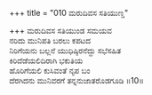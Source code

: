 +++
title = "010 ಮರುದಿವಸ ಸತಿಯುಣ್ಡ"

+++
ಮರುದಿವಸ ಸತಿಯುಂಡ ಸಮಯವ  
ನರಿದು ಮುನಿಪತಿ ಬರಲು ಕಪಟದ  
ನಿರಿಗೆಯನು ಬಲ್ಲನೆ ಯುಧಿಷ್ಠಿರನೆದ್ದು ಸಭೆಸಹಿತ   
ಕಿರಿದೆಡೆಯಲಿದಿರಾಗಿ ಭಕುತಿಯ  
ಹೊರಿಗೆಯಲಿ ಕುಸಿವಂತೆ ನೃಪ ಬಂ  
ದೆರಗಿದನು ಮುನಿವರಗೆ ತನ್ನನುಜಾತರೊಡಗೂಡಿ      ॥10॥